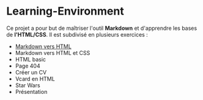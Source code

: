 # Learning-Environment

Ce projet a pour but de maîtriser l'outil **Markdown** et d'apprendre les bases de **l'HTML/CSS**.
Il est subdivisé en plusieurs exercices :
* [Markdown vers HTML](https://github.com/tahrimostapha/Learning-Environment/tree/developpement/Markdown%20vers%20HTML)
* Markdown vers HTML et CSS
* HTML basic
* Page 404
* Créer un CV
* Vcard en HTML
* Star Wars
* Présentation
